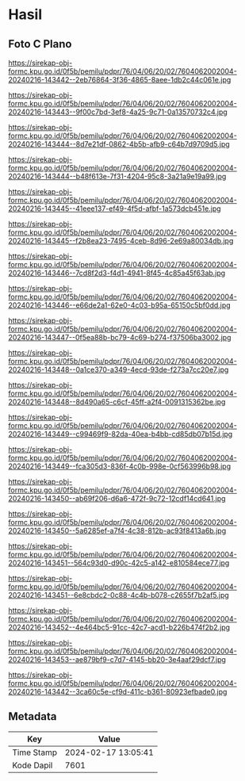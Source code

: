 # Hasil

## Foto C Plano

https://sirekap-obj-formc.kpu.go.id/0f5b/pemilu/pdpr/76/04/06/20/02/7604062002004-20240216-143442--2eb76864-3f36-4865-8aee-1db2c44c061e.jpg

https://sirekap-obj-formc.kpu.go.id/0f5b/pemilu/pdpr/76/04/06/20/02/7604062002004-20240216-143443--9f00c7bd-3ef8-4a25-9c71-0a13570732c4.jpg

https://sirekap-obj-formc.kpu.go.id/0f5b/pemilu/pdpr/76/04/06/20/02/7604062002004-20240216-143444--8d7e21df-0862-4b5b-afb9-c64b7d9709d5.jpg

https://sirekap-obj-formc.kpu.go.id/0f5b/pemilu/pdpr/76/04/06/20/02/7604062002004-20240216-143444--b48f613e-7f31-4204-95c8-3a21a9e19a99.jpg

https://sirekap-obj-formc.kpu.go.id/0f5b/pemilu/pdpr/76/04/06/20/02/7604062002004-20240216-143445--41eee137-ef49-4f5d-afbf-1a573dcb451e.jpg

https://sirekap-obj-formc.kpu.go.id/0f5b/pemilu/pdpr/76/04/06/20/02/7604062002004-20240216-143445--f2b8ea23-7495-4ceb-8d96-2e69a80034db.jpg

https://sirekap-obj-formc.kpu.go.id/0f5b/pemilu/pdpr/76/04/06/20/02/7604062002004-20240216-143446--7cd8f2d3-f4d1-4941-8f45-4c85a45f63ab.jpg

https://sirekap-obj-formc.kpu.go.id/0f5b/pemilu/pdpr/76/04/06/20/02/7604062002004-20240216-143446--e66de2a1-62e0-4c03-b95a-65150c5bf0dd.jpg

https://sirekap-obj-formc.kpu.go.id/0f5b/pemilu/pdpr/76/04/06/20/02/7604062002004-20240216-143447--0f5ea88b-bc79-4c69-b274-f37506ba3002.jpg

https://sirekap-obj-formc.kpu.go.id/0f5b/pemilu/pdpr/76/04/06/20/02/7604062002004-20240216-143448--0a1ce370-a349-4ecd-93de-f273a7cc20e7.jpg

https://sirekap-obj-formc.kpu.go.id/0f5b/pemilu/pdpr/76/04/06/20/02/7604062002004-20240216-143448--8d490a65-c6cf-45ff-a2f4-0091315362be.jpg

https://sirekap-obj-formc.kpu.go.id/0f5b/pemilu/pdpr/76/04/06/20/02/7604062002004-20240216-143449--c99469f9-82da-40ea-b4bb-cd85db07b15d.jpg

https://sirekap-obj-formc.kpu.go.id/0f5b/pemilu/pdpr/76/04/06/20/02/7604062002004-20240216-143449--fca305d3-836f-4c0b-998e-0cf563996b98.jpg

https://sirekap-obj-formc.kpu.go.id/0f5b/pemilu/pdpr/76/04/06/20/02/7604062002004-20240216-143450--ab69f206-d6a6-472f-9c72-12cdf14cd641.jpg

https://sirekap-obj-formc.kpu.go.id/0f5b/pemilu/pdpr/76/04/06/20/02/7604062002004-20240216-143450--5a6285ef-a7f4-4c38-812b-ac93f8413a6b.jpg

https://sirekap-obj-formc.kpu.go.id/0f5b/pemilu/pdpr/76/04/06/20/02/7604062002004-20240216-143451--564c93d0-d90c-42c5-a142-e810584ece77.jpg

https://sirekap-obj-formc.kpu.go.id/0f5b/pemilu/pdpr/76/04/06/20/02/7604062002004-20240216-143451--6e8cbdc2-0c88-4c4b-b078-c2655f7b2af5.jpg

https://sirekap-obj-formc.kpu.go.id/0f5b/pemilu/pdpr/76/04/06/20/02/7604062002004-20240216-143452--4e464bc5-91cc-42c7-acd1-b226b474f2b2.jpg

https://sirekap-obj-formc.kpu.go.id/0f5b/pemilu/pdpr/76/04/06/20/02/7604062002004-20240216-143453--ae879bf9-c7d7-4145-bb20-3e4aaf29dcf7.jpg

https://sirekap-obj-formc.kpu.go.id/0f5b/pemilu/pdpr/76/04/06/20/02/7604062002004-20240216-143442--3ca60c5e-cf9d-411c-b361-80923efbade0.jpg


## Metadata

| Key        | Value               |
| ---------- | ------------------- |
| Time Stamp | 2024-02-17 13:05:41 |
| Kode Dapil | 7601                |



